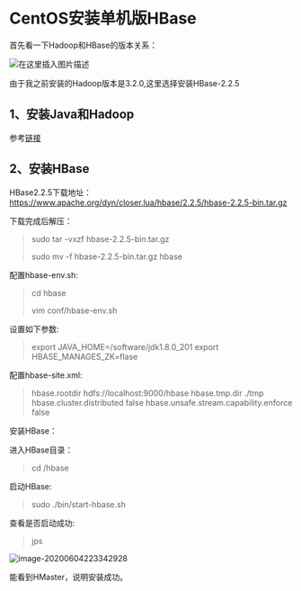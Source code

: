 # CentOS安装单机版HBase

首先看一下Hadoop和HBase的版本关系：

![在这里插入图片描述](https://img-blog.csdnimg.cn/20191212185226311.png?x-oss-process=image/watermark,type_ZmFuZ3poZW5naGVpdGk,shadow_10,text_aHR0cHM6Ly9ibG9nLmNzZG4ubmV0L0hBQ0tFUlJPTkdHRQ==,size_16,color_FFFFFF,t_70)

由于我之前安装的Hadoop版本是3.2.0,这里选择安装HBase-2.2.5



## 1、安装Java和Hadoop

参考[链接]([https://github.com/MachineGunLin/Linux_and_K8S_stuff/blob/master/CentOS%E8%99%9A%E6%8B%9F%E6%9C%BA%E9%83%A8%E7%BD%B2Hadoop-3.2.0(%E5%8D%95%E8%8A%82%E7%82%B9%E3%80%81%E4%BC%AA%E5%88%86%E5%B8%83%E5%BC%8F).md](https://github.com/MachineGunLin/Linux_and_K8S_stuff/blob/master/CentOS虚拟机部署Hadoop-3.2.0(单节点、伪分布式).md))



## 2、安装HBase

HBase2.2.5下载地址：https://www.apache.org/dyn/closer.lua/hbase/2.2.5/hbase-2.2.5-bin.tar.gz

下载完成后解压：

> sudo tar -vxzf hbase-2.2.5-bin.tar.gz
>
> sudo mv -f hbase-2.2.5-bin.tar.gz hbase

配置hbase-env.sh:

> cd hbase
>
> vim conf/hbase-env.sh

设置如下参数:

> export JAVA_HOME=/software/jdk1.8.0_201
> export HBASE_MANAGES_ZK=flase

配置hbase-site.xml:

> <configuration>
>   <property>
>     <name>hbase.rootdir</name>
>     <value>hdfs://localhost:9000/hbase</value>
>   </property>
>   <property>
>     <name>hbase.tmp.dir</name>
>     <value>./tmp</value>
>   </property>
>   <property>
>       <name>hbase.cluster.distributed</name>
>       <value>false</value>
>   </property>
>   <property>
>     <name>hbase.unsafe.stream.capability.enforce</name>
>     <value>false</value>
>   </property>
> </configuration>

安装HBase：

进入HBase目录：

> cd /hbase

启动HBase:

> sudo ./bin/start-hbase.sh

查看是否启动成功:

> jps

![image-20200604223342928](C:\Users\Lin\AppData\Roaming\Typora\typora-user-images\image-20200604223342928.png)

能看到HMaster，说明安装成功。